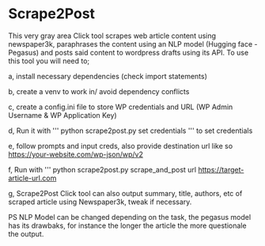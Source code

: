 # Scrape2Post
This very gray area Click tool scrapes web article content using newspaper3k, paraphrases the content using an NLP model (Hugging face - Pegasus) and posts said content to wordpress drafts using its API.
To use this tool you will need to;

a, install necessary dependencies (check import statements)

b, create a venv to work in/ avoid dependency conflicts

c, create a config.ini file to store WP credentials and URL (WP Admin Username & WP Application Key)

d, Run it with ''' python scrape2post.py set credentials ''' to set credentials

e, follow prompts and input creds, also provide destination url like so <https://your-website.com/wp-json/wp/v2>

f, Run with ''' python scrape2post.py scrape_and_post url <https://target-article-url.com>

g, Scrape2Post Click tool can also output summary, title, authors, etc of scraped article using Newspaper3k, tweak if necessary.

PS
NLP Model can be changed depending on the task, the pegasus model has its drawbaks, for instance the longer the article the more questionale the output. 


